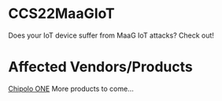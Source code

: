 # CCS22MaaGIoT
Does your IoT device suffer from MaaG IoT attacks? Check out!
# Affected Vendors/Products
[Chipolo ONE](https://chipolo.net/en-us/products/chipolo-one)
More products to come...
